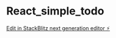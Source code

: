 # React_simple_todo

[Edit in StackBlitz next generation editor ⚡️](https://stackblitz.com/~/github.com/AdamShaikhJs/React_simple_todo)